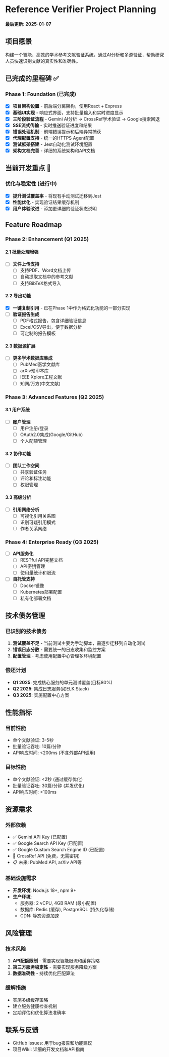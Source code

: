 # Reference Verifier Project Planning

**最后更新: 2025-01-07**

## 项目愿景
构建一个智能、高效的学术参考文献验证系统，通过AI分析和多源验证，帮助研究人员快速识别文献的真实性和准确性。

## 已完成的里程碑 ✅

### Phase 1: Foundation (已完成)
- [x] **项目架构设置** - 前后端分离架构，使用React + Express
- [x] **基础UI实现** - 响应式界面，支持批量输入和实时进度显示
- [x] **三阶段验证流程** - Gemini AI分析 → CrossRef学术验证 → Google搜索回退
- [x] **SSE流式传输** - 实时推送验证进度和结果
- [x] **错误处理机制** - 前端错误提示和后端异常捕获
- [x] **代理配置支持** - 统一的HTTPS Agent配置
- [x] **测试框架搭建** - Jest自动化测试环境配置
- [x] **架构文档完善** - 详细的系统架构和API文档

## 当前开发重点 🎯

### 优化与稳定性 (进行中)
- [x] **提升测试覆盖率** - 将现有手动测试迁移到Jest
- [x] **性能优化** - 实现验证结果缓存机制
- [x] **用户体验改进** - 添加更详细的验证状态说明

## Feature Roadmap

### Phase 2: Enhancement (Q1 2025)

#### 2.1 批量处理增强
- [ ] **文件上传支持**
  - [ ] 支持PDF、Word文档上传
  - [ ] 自动提取文档中的参考文献
  - [ ] 支持BibTeX格式导入

#### 2.2 导出功能
- [x] **一键复制引用** - 已在Phase 1中作为格式化功能的一部分实现
- [ ] **验证报告生成**
  - [ ] PDF格式报告，包含详细验证信息
  - [ ] Excel/CSV导出，便于数据分析
  - [ ] 可定制的报告模板

#### 2.3 数据源扩展
- [ ] **更多学术数据库集成**
  - [ ] PubMed医学文献库
  - [ ] arXiv预印本库
  - [ ] IEEE Xplore工程文献
  - [ ] 知网/万方(中文文献)

### Phase 3: Advanced Features (Q2 2025)

#### 3.1 用户系统
- [ ] **账户管理**
  - [ ] 用户注册/登录
  - [ ] OAuth2.0集成(Google/GitHub)
  - [ ] 个人配额管理

#### 3.2 协作功能
- [ ] **团队工作空间**
  - [ ] 共享验证任务
  - [ ] 评论和标注功能
  - [ ] 权限管理

#### 3.3 高级分析
- [ ] **引用网络分析**
  - [ ] 可视化引用关系图
  - [ ] 识别可疑引用模式
  - [ ] 作者关系网络

### Phase 4: Enterprise Ready (Q3 2025)

- [ ] **API服务化**
  - [ ] RESTful API完整文档
  - [ ] API密钥管理
  - [ ] 使用量统计和限流

- [ ] **自托管支持**
  - [ ] Docker镜像
  - [ ] Kubernetes部署配置
  - [ ] 私有化部署文档

## 技术债务管理

### 已识别的技术债务
1. **测试覆盖不足** - 当前测试主要为手动脚本，需逐步迁移到自动化测试
2. **错误日志分散** - 需要统一的日志收集和监控方案
3. **配置管理** - 考虑使用配置中心管理多环境配置

### 偿还计划
- **Q1 2025**: 完成核心服务的单元测试覆盖(目标80%)
- **Q2 2025**: 集成日志服务(如ELK Stack)
- **Q3 2025**: 实施配置中心方案

## 性能指标

### 当前性能
- 单个文献验证: 3-5秒
- 批量验证吞吐: 10篇/分钟
- API响应时间: <200ms (不含外部API调用)

### 目标性能
- 单个文献验证: <2秒 (通过缓存优化)
- 批量验证吞吐: 30篇/分钟 (并发优化)
- API响应时间: <100ms

## 资源需求

### 外部依赖
- ✅ Gemini API Key (已配置)
- ✅ Google Search API Key (已配置)
- ✅ Google Custom Search Engine ID (已配置)
- 🔄 CrossRef API (免费，无需密钥)
- 📋 未来: PubMed API, arXiv API等

### 基础设施需求
- **开发环境**: Node.js 18+, npm 9+
- **生产环境**: 
  - 服务器: 2 vCPU, 4GB RAM (最小配置)
  - 数据库: Redis (缓存), PostgreSQL (持久化存储)
  - CDN: 静态资源加速

## 风险管理

### 技术风险
1. **API配额限制** - 需要实现智能限流和缓存策略
2. **第三方服务稳定性** - 需要实现服务降级方案
3. **数据准确性** - 持续优化匹配算法

### 缓解措施
- 实施多级缓存策略
- 建立服务健康检查机制
- 定期评估和优化算法准确率

## 联系与反馈
- GitHub Issues: 用于bug报告和功能建议
- 项目Wiki: 详细的开发文档和API指南